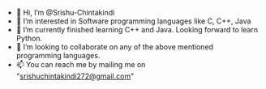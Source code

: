 - 👋 Hi, I’m @Srishu-Chintakindi
- 👀 I’m interested in Software programming languages like C, C++, Java
- 🌱 I’m currently finished learning C++ and Java. Looking forward to learn Python.
- 💞️ I’m looking to collaborate on any of the above mentioned programming languages.
- 📫 You can reach me by mailing me on "srishuchintakindi272@gmail.com" 

